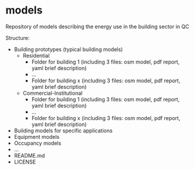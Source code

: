 # models
Repository of models describing the energy use in the building sector in QC  

Structure:  
- Building prototypes (typical building models)  
  - Residential
    - Folder for building 1 (including 3 files: osm model, pdf report, yaml brief description)
    - ...
    - Folder for building x (including 3 files: osm model, pdf report, yaml brief description)
  - Commercial-Institutional
    - Folder for building 1 (including 3 files: osm model, pdf report, yaml brief description)
    - ...
    - Folder for building x (including 3 files: osm model, pdf report, yaml brief description)
- Building models for specific applications
- Equipment models
- Occupancy models
- ...
- README.md
- LICENSE
